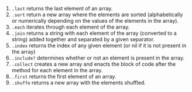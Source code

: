 1. `.last` returns the last element of an array.
1. `.sort` return a new array where the elements are sorted (alphabetically or numerically depending on the values of the elements in the array).
1. `.each` iterates through each element of the array.
1. `.join` returns a string with each element of the array (converted to a string) added together and separated by a given separator.
1. `.index` returns the index of any given element (or nil if it is not present in the array)
1. `.include?` determines whether or not an element is present in the array.
1. `.collect` creates a new array and enacts the block of code after the method for each element in the array.
1. `.first` returns the first element of an array.
1. `.shuffe` returns a new array with the elements shuffled. 
